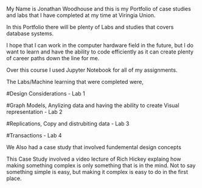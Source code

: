 My Name is Jonathan Woodhouse and this is my Portfolio of case studies and labs that I have completed at my time at Viringia Union. 

In this Portfolio there will be plenty of Labs and studies that covers database systems.

I hope that I can work in the computer hardware field in the future, but I do want to learn and have the ability to code efficiently as it can create plenty of career paths down the line for me. 

Over this course I used Jupyter Notebook for all of my assignments.

The Labs/Machine learning that were completed were, 

#Design Considerations - Lab 1

#Graph Models, Anylizing data and having the ability to create Visual representation - Lab 2

#Replications, Copy and distrubiting data - Lab 3

#Transactions - Lab 4

We Also had a case study that involved fundemental design concepts

This Case Study involved a video lecture of Rich Hickey explaing how making something complex is only something that is in the mind. Not to say something simple is easy, but making it complex is easy to do in the first place. 

